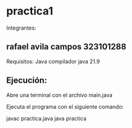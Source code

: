 # practica1
Integrantes:

rafael avila campos 323101288
------------------------------------------
Requisitos:
Java compilador
java 21.9

Ejecución:
------------------------------------------
Abre una terminal con el archivo main.java

Ejecuta el programa con el siguiente comando:

javac practica.java 
java practica
